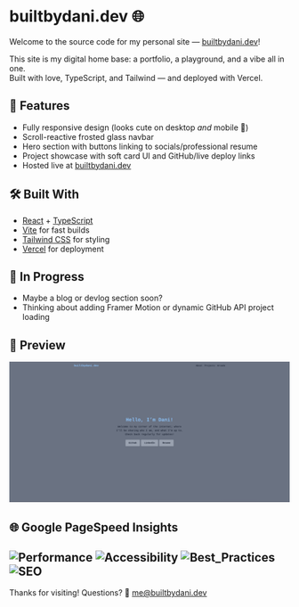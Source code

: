 # builtbydani.dev 🌐

Welcome to the source code for my personal site — [builtbydani.dev](https://builtbydani.dev)!

This site is my digital home base: a portfolio, a playground, and a vibe all in one.  
Built with love, TypeScript, and Tailwind — and deployed with Vercel.

## 🌈 Features

- Fully responsive design (looks cute on desktop *and* mobile 💖)
- Scroll-reactive frosted glass navbar
- Hero section with buttons linking to socials/professional resume
- Project showcase with soft card UI and GitHub/live deploy links
- Hosted live at [builtbydani.dev](https://builtbydani.dev)

## 🛠️ Built With

- [React](https://reactjs.org/) + [TypeScript](https://www.typescriptlang.org/)
- [Vite](https://vitejs.dev/) for fast builds
- [Tailwind CSS](https://tailwindcss.com/) for styling
- [Vercel](https://vercel.com/) for deployment

## 🚧 In Progress

- Maybe a blog or devlog section soon?
- Thinking about adding Framer Motion or dynamic GitHub API project loading

## 📸 Preview

![builtbydani.dev screenshot](./screenshot.png)

## 🌐 Google PageSpeed Insights
![Performance](https://img.shields.io/badge/Performance-100-brightgreen)
![Accessibility](https://img.shields.io/badge/Accessibility-90-yellowgreen)
![Best_Practices](https://img.shields.io/badge/Best%20Practices-100-brightgreen)
![SEO](https://img.shields.io/badge/SEO-100-brightgreen)
---

Thanks for visiting!
Questions?
🖤 [me@builtbydani.dev](mailto:me@builtbydani.dev)

